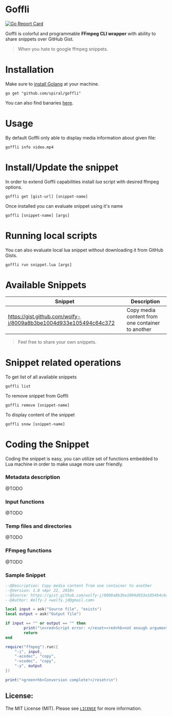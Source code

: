 Goffli
==========
[![Go Report Card](https://goreportcard.com/badge/github.com/spiral/goffli)](https://goreportcard.com/report/github.com/spiral/goffli)

Goffli is colorful and programmable **FFmpeg CLI wrapper** with ability to share snippets over GitHub Gist.
> When you hate to google ffmpeg snippets.

# Installation
Make sure to [install Golang](https://golang.org/doc/install) at your machine.

```
go get "github.com/spiral/goffli"
```

You can also find banaries [here](https://github.com/spiral/goffli/releases).

# Usage
By default Goffli only able to display media information about given file:

```
goffli info video.mp4
```

# Install/Update the snippet
In order to extend Goffli capabilities install *lua* script with desired ffmpeg options. 

```
goffli get [gist-url] [snippet-name]
```

Once installed you can evaluate snippet using it's name

```
goffli [snippet-name] [args]
```

# Running local scripts
You can also evaluate local lua snippet without downloading it from GitHub Gists.

```
goffli run snippet.lua [args]
```

# Available Snippets

Snippet                                                                 | Description
----                                                                    | ---
https://gist.github.com/wolfy-j/8009a8b3be1004d933e105494c64c372        | Copy media content from one container to another

> Feel free to share your own snippets.

# Snippet related operations
To get list of all available snippets

```
goffli list
```

To remove snippet from Goffli

```
goffli remove [snippet-name]
```

To display content of the snippet

```
goffli snow [snippet-name]
```

# Coding the Snippet
Coding the snippet is easy, you can utilize set of functions embedded to Lua machine in order to make usage more user friendly.

### Metadata description
@TODO

### Input functions
@TODO

### Temp files and directories
@TODO

### FFmpeg functions
@TODO

### Sample Snippet
```lua
--@Description: Copy media content from one container to another
--@Version: 1.0 <Apr 22, 2018>
--@Source: https://gist.github.com/wolfy-j/8009a8b3be1004d933e105494c64c372
--@Author: Wolfy-J <wolfy.jd@gmail.com>

local input = ask("Source file", "exists")
local output = ask("Output file")

if input == "" or output == "" then
        print("\n<red>Script error: </reset><red+hb>not enough arguments</reset>\n")
        return
end

require("ffmpeg").run({
    "-i", input,
    "-acodec", "copy",
    "-vcodec", "copy",
    "-y", output
})

print("<green+hb>Conversion complete!</reset>\n")
```

License:
--------
The MIT License (MIT). Please see [`LICENSE`](./LICENSE) for more information.
